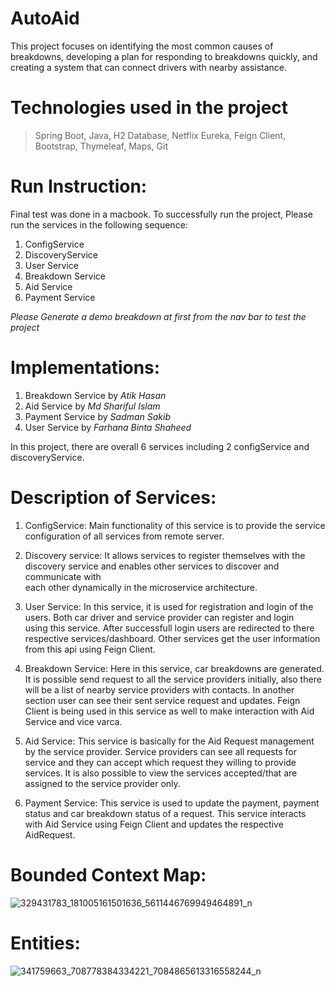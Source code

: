 # AutoAid

This project focuses on identifying the most common causes of breakdowns, developing a plan for responding to breakdowns quickly, and creating a system that can connect drivers with nearby assistance.

# Technologies used in the project
>Spring Boot,
>Java,
>H2 Database,
>Netflix Eureka,
>Feign Client,
>Bootstrap,
>Thymeleaf,
>Maps,
>Git

# Run Instruction:
Final test was done in a macbook. To successfully run the project, Please run the services in the following sequence:
1. ConfigService
2. DiscoveryService
3. User Service
4. Breakdown Service
5. Aid Service
6. Payment Service
   
*Please Generate a demo breakdown at first from the nav bar to test the project*

# Implementations:
1. Breakdown Service by *Atik Hasan*
2. Aid Service by *Md Shariful Islam*
3. Payment Service by *Sadman Sakib*
4. User Service by *Farhana Binta Shaheed*

In this project, there are overall 6 services including 2 configService and discoveryService.

# Description of Services:
1. ConfigService:
   Main functionality of this service is to provide the service configuration of all services from remote server.
   
3. Discovery service:
   It allows services to register themselves with the discovery service and enables other services to discover and communicate with     
   each other dynamically in the microservice architecture.
   
5. User Service:
   In this service, it is used for registration and login of the users. Both car driver and service provider can register and login   
   using this service. After successfull login users are redirected to there respective services/dashboard. Other services get the user 
   information from this api using Feign Client.
   
7. Breakdown Service:
   Here in this service, car breakdowns are generated. It is possible send request to all the service providers initially, also there 
   will be a list of nearby service providers with contacts. In another section user can see their sent service request and updates. 
   Feign Client is being used in this service as well to make interaction with Aid Service and vice varca.
   
9. Aid Service:
   This service is basically for the Aid Request management by the service provider. Service providers can see all requests for service 
   and they can accept which request they willing to provide services. It is also possible to view the services accepted/that are 
   assigned to the service provider only. 
   
11. Payment Service: This service is used to update the payment, payment status and car breakdown status of a request. This service 
    interacts with Aid Service using Feign Client and updates the respective AidRequest.

# Bounded Context Map:
![329431783_181005161501636_5611446769949464891_n](https://github.com/amatikhasan/AutoAid/assets/36268088/ebaaeebb-7066-45d0-bb2a-e660d9837043)

# Entities:
![341759663_708778384334221_7084865613316558244_n](https://github.com/amatikhasan/AutoAid/assets/36268088/4f93a7b8-e682-4cee-b7e5-5d453f388c46)




